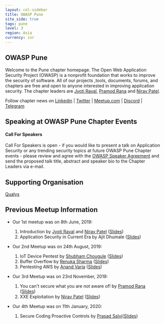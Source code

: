 ```yaml
---
layout: col-sidebar
title: OWASP Pune
site_side: true
tags: pune
level: 3
region: Asia
currency: inr
---
```



<!-- rebuild -->


OWASP Pune
-------------
Welcome to the Pune chapter homepage. The Open Web Application Security Project (OWASP) is a nonprofit foundation that works to improve the security of software. All of our projects ,tools, documents, forums, and chapters are free and open to anyone interested in improving application security. The chapter leaders are <a href="mailto:jyoti.raval@owasp.org">Jyoti Raval</a>, <a href="mailto:pramod.rana@owasp.org">Pramod Rana</a> and <a href="mailto:nirav.patel@owasp.org">Nirav Patel</a>. 

Follow chapter news on [Linkedin](https://www.linkedin.com/groups/7022347) | [Twitter](https://twitter.com/owasp_pune) | [Meetup.com](https://www.meetup.com/OWASP-Pune-Chapter) | [Discord](https://discord.gg/zhynx3s) | [Telegram](https://t.me/joinchat/LYupoRTKnq2jU6cjXKlxAg)


Speaking at OWASP Pune Chapter Events
---------------------------------------

#### Call For Speakers

Call For Speakers is open - if you would like to present a talk on Application Security or any trending security topics at future OWASP Pune Chapter events - please review and agree with the [OWASP Speaker Agreement](Speaker_Agreement "wikilink") and send the proposed talk title, abstract and speaker bio to the Chapter Leaders via e-mail.

Supporting Organisation
-----------------------

[Qualys](https://www.qualys.com)

Previous Meetup Information
---------------------------------------

  - Our 1st meetup was on 8th June, 2019:
    1.  Introduction by [Jyoti Raval](https://twitter.com/JenyRaval) and
        [Nirav Patel](https://twitter.com/niravvhackky)
        ([Slides](1._OWASP_Pune_First_Meetup.pdf))
    2.  Application Security in Current Era by Ajit Dhumale
        ([Slides](Application_Security_in_Current_Era_-_Ajit_Dhumale.pdf))

  - Our 2nd Meetup was on 24th August, 2019:
    1.  IoT Device Pentest by [Shubham
        Chougule](https://twitter.com/shubhamtc)
        ([Slides](IoT_Device_Pentest_by_Shubham_Chougule.pdf))
    2.  Buffer Overflow by [Renuka
        Sharma](https://twitter.com/renusharma3031)
        ([Slides](Buffer_overflow_by_Renuka_Sharma.pdf))
    3.  Pentesting AWS by [Anand Varia](https://twitter.com/_0xVariable)
        ([Slides](Pentesting_AWS_by_Anand_Varia.pdf))
  - Our 3rd Meetup was on 23rd November, 2019:
    1.  You can't secure what you are not aware of\! by [Pramod
        Rana](https://twitter.com/iamvarchashva)
        ([Slides](Let’s%20Map%20Your%20Network_OWASP_23.11.2019%20(1).pdf))
    2.  XXE Exploitation by [Nirav
        Patel](https://twitter.com/nirav4peace)
        ([Slides](XXE_Exploitation.pdf))
   - Our 4th Meetup was on 11th January, 2020:
     1. Secure Coding Proactive Controls by [Prasad
        Salvi](https://twitter.com/prasad_salvi)([Slides](Secure_Coding_Proactive_Controls-Prasad_Salvi.pdf))
